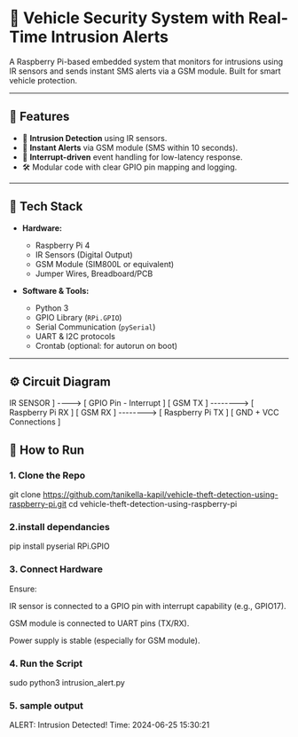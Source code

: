 # 🚗 Vehicle Security System with Real-Time Intrusion Alerts

A Raspberry Pi-based embedded system that monitors for intrusions using IR sensors and sends instant SMS alerts via a GSM module. Built for smart vehicle protection.

---

## 🔧 Features

- 📡 **Intrusion Detection** using IR sensors.
- 📲 **Instant Alerts** via GSM module (SMS within 10 seconds).
- 🧠 **Interrupt-driven** event handling for low-latency response.
- 🛠️ Modular code with clear GPIO pin mapping and logging.

---

## 🧰 Tech Stack

- **Hardware:**
  - Raspberry Pi 4
  - IR Sensors (Digital Output)
  - GSM Module (SIM800L or equivalent)
  - Jumper Wires, Breadboard/PCB

- **Software & Tools:**
  - Python 3
  - GPIO Library (`RPi.GPIO`)
  - Serial Communication (`pySerial`)
  - UART & I2C protocols
  - Crontab (optional: for autorun on boot)

---

## ⚙️ Circuit Diagram

 IR SENSOR ] ----> [ GPIO Pin - Interrupt ]
[ GSM TX ] --------> [ Raspberry Pi RX ]
[ GSM RX ] --------> [ Raspberry Pi TX ]
[ GND + VCC Connections ]
## 🚀 How to Run

### 1. Clone the Repo


git clone https://github.com/tanikella-kapil/vehicle-theft-detection-using-raspberry-pi.git
cd vehicle-theft-detection-using-raspberry-pi


### 2.install dependancies
pip install pyserial RPi.GPIO

### 3. Connect Hardware
Ensure:

IR sensor is connected to a GPIO pin with interrupt capability (e.g., GPIO17).

GSM module is connected to UART pins (TX/RX).

Power supply is stable (especially for GSM module).

### 4. Run the Script
sudo python3 intrusion_alert.py
### 5. sample output 
ALERT: Intrusion Detected!
Time: 2024-06-25 15:30:21

